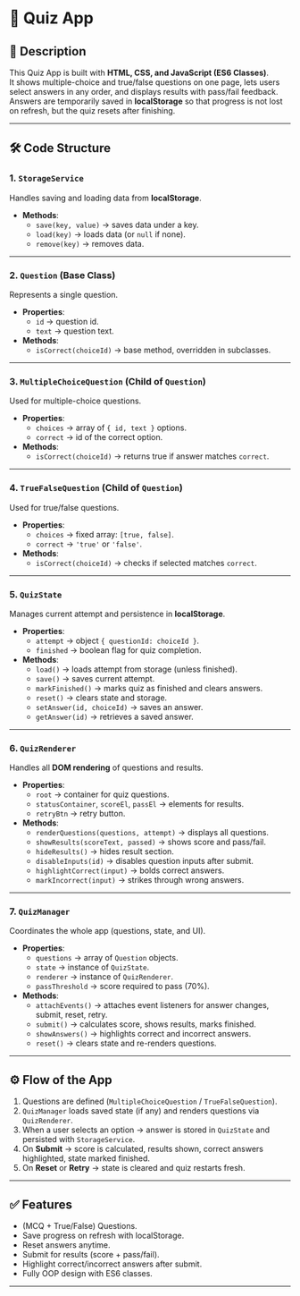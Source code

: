 # 📝 Quiz App

## 📌 Description
This Quiz App is built with **HTML, CSS, and JavaScript (ES6 Classes)**.  
It shows multiple-choice and true/false questions on one page, lets users select answers in any order, and displays results with pass/fail feedback.  
Answers are temporarily saved in **localStorage** so that progress is not lost on refresh, but the quiz resets after finishing.

---

## 🛠 Code Structure

### 1. `StorageService`
Handles saving and loading data from **localStorage**.  
- **Methods**:
  - `save(key, value)` → saves data under a key.  
  - `load(key)` → loads data (or `null` if none).  
  - `remove(key)` → removes data.  

---

### 2. `Question` (Base Class)
Represents a single question.  
- **Properties**:
  - `id` → question id.  
  - `text` → question text.  
- **Methods**:
  - `isCorrect(choiceId)` → base method, overridden in subclasses.  

---

### 3. `MultipleChoiceQuestion` (Child of `Question`)
Used for multiple-choice questions.  
- **Properties**:
  - `choices` → array of `{ id, text }` options.  
  - `correct` → id of the correct option.  
- **Methods**:
  - `isCorrect(choiceId)` → returns true if answer matches `correct`.  

---

### 4. `TrueFalseQuestion` (Child of `Question`)
Used for true/false questions.  
- **Properties**:
  - `choices` → fixed array: `[true, false]`.  
  - `correct` → `'true'` or `'false'`.  
- **Methods**:
  - `isCorrect(choiceId)` → checks if selected matches `correct`.  

---

### 5. `QuizState`
Manages current attempt and persistence in **localStorage**.  
- **Properties**:
  - `attempt` → object `{ questionId: choiceId }`.  
  - `finished` → boolean flag for quiz completion.  
- **Methods**:
  - `load()` → loads attempt from storage (unless finished).  
  - `save()` → saves current attempt.  
  - `markFinished()` → marks quiz as finished and clears answers.  
  - `reset()` → clears state and storage.  
  - `setAnswer(id, choiceId)` → saves an answer.  
  - `getAnswer(id)` → retrieves a saved answer.  

---

### 6. `QuizRenderer`
Handles all **DOM rendering** of questions and results.  
- **Properties**:
  - `root` → container for quiz questions.  
  - `statusContainer`, `scoreEl`, `passEl` → elements for results.  
  - `retryBtn` → retry button.  
- **Methods**:
  - `renderQuestions(questions, attempt)` → displays all questions.  
  - `showResults(scoreText, passed)` → shows score and pass/fail.  
  - `hideResults()` → hides result section.  
  - `disableInputs(id)` → disables question inputs after submit.  
  - `highlightCorrect(input)` → bolds correct answers.  
  - `markIncorrect(input)` → strikes through wrong answers.  

---

### 7. `QuizManager`
Coordinates the whole app (questions, state, and UI).  
- **Properties**:
  - `questions` → array of `Question` objects.  
  - `state` → instance of `QuizState`.  
  - `renderer` → instance of `QuizRenderer`.  
  - `passThreshold` → score required to pass (70%).  
- **Methods**:
  - `attachEvents()` → attaches event listeners for answer changes, submit, reset, retry.  
  - `submit()` → calculates score, shows results, marks finished.  
  - `showAnswers()` → highlights correct and incorrect answers.  
  - `reset()` → clears state and re-renders questions.  

---

## ⚙️ Flow of the App
1. Questions are defined (`MultipleChoiceQuestion` / `TrueFalseQuestion`).  
2. `QuizManager` loads saved state (if any) and renders questions via `QuizRenderer`.  
3. When a user selects an option → answer is stored in `QuizState` and persisted with `StorageService`.  
4. On **Submit** → score is calculated, results shown, correct answers highlighted, state marked finished.  
5. On **Reset** or **Retry** → state is cleared and quiz restarts fresh.  

---

## ✅ Features
- (MCQ + True/False) Questions.  
- Save progress on refresh with localStorage.  
- Reset answers anytime.  
- Submit for results (score + pass/fail).  
- Highlight correct/incorrect answers after submit.  
- Fully OOP design with ES6 classes.  

---
